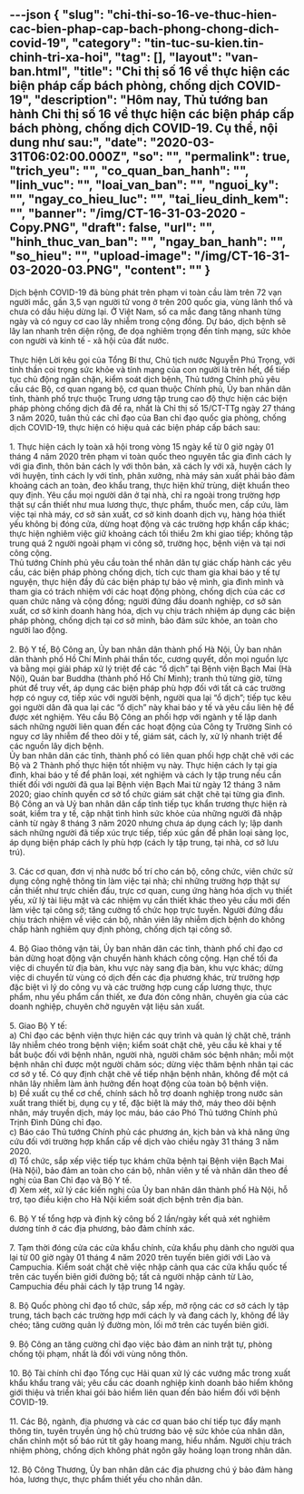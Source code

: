 ---json
{
    "slug": "chi-thi-so-16-ve-thuc-hien-cac-bien-phap-cap-bach-phong-chong-dich-covid-19",
    "category": "tin-tuc-su-kien.tin-chinh-tri-xa-hoi",
    "tag": [],
    "layout": "van-ban.html",
    "title": "Chỉ thị số 16 về thực hiện các biện pháp cấp bách phòng, chống dịch COVID-19",
    "description": "Hôm nay, Thủ tướng ban hành Chỉ thị số 16 về thực hiện các biện pháp cấp bách phòng, chống dịch COVID-19. Cụ thể, nội dung như sau:",
    "date": "2020-03-31T06:02:00.000Z",
    "so": "",
    "permalink": true,
    "trich_yeu": "",
    "co_quan_ban_hanh": "",
    "linh_vuc": "",
    "loai_van_ban": "",
    "nguoi_ky": "",
    "ngay_co_hieu_luc": "",
    "tai_lieu_dinh_kem": "",
    "banner": "/img/CT-16-31-03-2020 - Copy.PNG",
    "draft": false,
    "url": "",
    "hinh_thuc_van_ban": "",
    "ngay_ban_hanh": "",
    "so_hieu": "",
    "upload-image": "/img/CT-16-31-03-2020-03.PNG",
    "__content__": ""
}
---
<p>Dịch bệnh COVID-19 đ&atilde; b&ugrave;ng ph&aacute;t tr&ecirc;n phạm vi to&agrave;n cầu l&agrave;m tr&ecirc;n 72 vạn người mắc, gần 3,5 vạn người tử vong ở tr&ecirc;n 200 quốc gia, v&ugrave;ng l&atilde;nh thổ v&agrave; chưa c&oacute; dấu hiệu dừng lại. Ở Việt Nam, số ca mắc đang tăng nhanh từng ng&agrave;y v&agrave; c&oacute; nguy cơ cao l&acirc;y nhiễm trong cộng đồng. Dự b&aacute;o, dịch bệnh sẽ l&acirc;y lan nhanh tr&ecirc;n diện rộng, đe dọa nghi&ecirc;m trọng đến t&iacute;nh mạng, sức khỏe con người v&agrave; kinh tế - x&atilde; hội của đất nước.<br />
<br />
Thực hiện Lời k&ecirc;u gọi của Tổng B&iacute; thư, Chủ tịch nước Nguyễn Ph&uacute; Trọng, với tinh thần coi trọng sức khỏe v&agrave; t&iacute;nh mạng của con người l&agrave; tr&ecirc;n hết, để tiếp tục chủ động ngăn chặn, kiểm so&aacute;t dịch bệnh, Thủ tướng Ch&iacute;nh phủ y&ecirc;u cầu c&aacute;c Bộ, cơ quan ngang bộ, cơ quan thuộc Ch&iacute;nh phủ, Ủy ban nh&acirc;n d&acirc;n tỉnh, th&agrave;nh phố trực thuộc Trung ương tập trung cao độ thực hiện c&aacute;c biện ph&aacute;p ph&ograve;ng chống dịch đ&atilde; đề ra, nhất l&agrave; Chỉ thị số 15/CT-TTg ng&agrave;y 27 th&aacute;ng 3 năm 2020, tu&acirc;n thủ c&aacute;c chỉ đạo của Ban chỉ đạo quốc gia ph&ograve;ng, chống dịch COVID-19, thực hiện c&oacute; hiệu quả c&aacute;c biện ph&aacute;p cấp b&aacute;ch sau:<br />
<br />
1. Thực hiện c&aacute;ch ly to&agrave;n x&atilde; hội trong v&ograve;ng 15 ng&agrave;y kể từ 0 giờ ng&agrave;y 01 th&aacute;ng 4 năm 2020 tr&ecirc;n phạm vi to&agrave;n quốc theo nguy&ecirc;n tắc gia đ&igrave;nh c&aacute;ch ly với gia đ&igrave;nh, th&ocirc;n bản c&aacute;ch ly với th&ocirc;n bản, x&atilde; c&aacute;ch ly với x&atilde;, huyện c&aacute;ch ly với huyện, tỉnh c&aacute;ch ly với tỉnh, ph&acirc;n xưởng, nh&agrave; m&aacute;y sản xuất phải bảo đảm khoảng c&aacute;ch an to&agrave;n, đeo khẩu trang, thực hiện khử tr&ugrave;ng, diệt khuẩn theo quy định. Y&ecirc;u cầu mọi người d&acirc;n ở tại nh&agrave;, chỉ ra ngo&agrave;i trong trường hợp thật sự cần thiết như mua lương thực, thực phẩm, thuốc men, cấp cứu, l&agrave;m việc tại nh&agrave; m&aacute;y, cơ sở sản xuất, cơ sở kinh doanh dịch vụ, h&agrave;ng h&oacute;a thiết yếu kh&ocirc;ng bị đ&oacute;ng cửa, dừng hoạt động v&agrave; c&aacute;c trường hợp khẩn cấp kh&aacute;c; thực hiện nghi&ecirc;m việc giữ khoảng c&aacute;ch tối thiểu 2m khi giao tiếp; kh&ocirc;ng tập trung qu&aacute; 2 người ngo&agrave;i phạm vi c&ocirc;ng sở, trường học, bệnh viện v&agrave; tại nơi c&ocirc;ng cộng.<br />
Thủ tướng Ch&iacute;nh phủ y&ecirc;u cầu to&agrave;n thể nh&acirc;n d&acirc;n tự gi&aacute;c chấp h&agrave;nh c&aacute;c y&ecirc;u cầu, c&aacute;c biện ph&aacute;p ph&ograve;ng chống dịch, t&iacute;ch cực tham gia khai b&aacute;o y tế tự nguyện, thực hiện đầy đủ c&aacute;c biện ph&aacute;p tự bảo vệ m&igrave;nh, gia đ&igrave;nh m&igrave;nh v&agrave; tham gia c&oacute; tr&aacute;ch nhiệm với c&aacute;c hoạt động ph&ograve;ng, chống dịch của c&aacute;c cơ quan chức năng v&agrave; cộng đồng; người đứng đầu doanh nghiệp, cơ sở sản xuất, cơ sở kinh doanh h&agrave;ng h&oacute;a, dịch vụ chịu tr&aacute;ch nhiệm &aacute;p dụng c&aacute;c biện ph&aacute;p ph&ograve;ng, chống dịch tại cơ sở m&igrave;nh, bảo đảm sức khỏe, an to&agrave;n cho người lao động.<br />
<br />
2. Bộ Y tế, Bộ C&ocirc;ng an, Ủy ban nh&acirc;n d&acirc;n th&agrave;nh phố H&agrave; Nội, Ủy ban nh&acirc;n d&acirc;n th&agrave;nh phố Hồ Ch&iacute; Minh phải thần tốc, cương quyết, dồn mọi nguồn lực v&agrave; bằng mọi giải ph&aacute;p xử l&yacute; triệt để c&aacute;c &ldquo;ổ dịch&rdquo; tại Bệnh viện Bạch Mai (H&agrave; Nội), Qu&aacute;n bar Buddha (th&agrave;nh phố Hồ Ch&iacute; Minh); tranh thủ từng giờ, từng ph&uacute;t để truy vết, &aacute;p dụng c&aacute;c biện ph&aacute;p ph&ugrave; hợp đối với tất cả c&aacute;c trường hợp c&oacute; nguy cơ, tiếp x&uacute;c với người bệnh, người qua lại &ldquo;ổ dịch&rdquo;; tiếp tục k&ecirc;u gọi người d&acirc;n đ&atilde; qua lại c&aacute;c &ldquo;ổ dịch&rdquo; n&agrave;y khai b&aacute;o y tế v&agrave; y&ecirc;u cầu li&ecirc;n hệ để được x&eacute;t nghiệm. Y&ecirc;u cầu Bộ C&ocirc;ng an phối hợp với ng&agrave;nh y tế lập danh s&aacute;ch những người li&ecirc;n quan đến c&aacute;c hoạt động của C&ocirc;ng ty Trường Sinh c&oacute; nguy cơ l&acirc;y nhiễm để theo d&otilde;i y tế, gi&aacute;m s&aacute;t, c&aacute;ch ly, xử l&yacute; nhanh triệt để c&aacute;c nguồn l&acirc;y dịch bệnh.<br />
Ủy ban nh&acirc;n d&acirc;n c&aacute;c tỉnh, th&agrave;nh phố c&oacute; li&ecirc;n quan phối hợp chặt chẽ với c&aacute;c Bộ v&agrave; 2 Th&agrave;nh phố thực hiện tốt nhiệm vụ n&agrave;y. Thực hiện c&aacute;ch ly tại gia đ&igrave;nh, khai b&aacute;o y tế để ph&acirc;n loại, x&eacute;t nghiệm v&agrave; c&aacute;ch ly tập trung nếu cần thiết đối với người đ&atilde; qua lại Bệnh viện Bạch Mai từ ng&agrave;y 12 th&aacute;ng 3 năm 2020; giao ch&iacute;nh quyền cơ sở tổ chức gi&aacute;m s&aacute;t chặt chẽ tại từng gia đ&igrave;nh.<br />
Bộ C&ocirc;ng an v&agrave; Uỷ ban nh&acirc;n d&acirc;n cấp tỉnh tiếp tục khẩn trương thực hiện r&agrave; so&aacute;t, kiểm tra y tế, cập nhật t&igrave;nh h&igrave;nh sức khỏe của những người đ&atilde; nhập cảnh từ ng&agrave;y 8 th&aacute;ng 3 năm 2020 nhưng chưa &aacute;p dụng c&aacute;ch ly; lập danh s&aacute;ch những người đ&atilde; tiếp x&uacute;c trực tiếp, tiếp x&uacute;c gần để ph&acirc;n loại s&agrave;ng lọc, &aacute;p dụng biện ph&aacute;p c&aacute;ch ly ph&ugrave; hợp (c&aacute;ch ly tập trung, tại nh&agrave;, cơ sở lưu tr&uacute;).<br />
<br />
3. C&aacute;c cơ quan, đơn vị nh&agrave; nước bố tr&iacute; cho c&aacute;n bộ, c&ocirc;ng chức, vi&ecirc;n chức sử dụng c&ocirc;ng nghệ th&ocirc;ng tin l&agrave;m việc tại nh&agrave;; chỉ những trường hợp thật sự cần thiết như trực chiến đấu, trực cơ quan, cung ứng h&agrave;ng h&oacute;a dịch vụ thiết yếu, xử l&yacute; t&agrave;i liệu mật v&agrave; c&aacute;c nhiệm vụ cần thiết kh&aacute;c theo y&ecirc;u cầu mới đến l&agrave;m việc tại c&ocirc;ng sở; tăng cường tổ chức họp trực tuyến. Người đứng đầu chịu tr&aacute;ch nhiệm về việc c&aacute;n bộ, nh&acirc;n vi&ecirc;n l&acirc;y nhiễm dịch bệnh do kh&ocirc;ng chấp h&agrave;nh nghi&ecirc;m quy định ph&ograve;ng, chống dịch tại c&ocirc;ng sở.<br />
<br />
4. Bộ Giao th&ocirc;ng vận tải, Ủy ban nh&acirc;n d&acirc;n c&aacute;c tỉnh, th&agrave;nh phố chỉ đạo cơ bản dừng hoạt động vận chuyển h&agrave;nh kh&aacute;ch c&ocirc;ng cộng. Hạn chế tối đa việc di chuyển từ địa b&agrave;n, khu vực n&agrave;y sang địa b&agrave;n, khu vực kh&aacute;c; dừng việc di chuyển từ v&ugrave;ng c&oacute; dịch đến c&aacute;c địa phương kh&aacute;c, trừ trường hợp đặc biệt v&igrave; l&yacute; do c&ocirc;ng vụ v&agrave; c&aacute;c trường hợp cung cấp lương thực, thực phẩm, nhu yếu phẩm cần thiết, xe đưa đ&oacute;n c&ocirc;ng nh&acirc;n, chuy&ecirc;n gia của c&aacute;c doanh nghiệp, chuy&ecirc;n chở nguy&ecirc;n vật liệu sản xuất.<br />
<br />
5. Giao Bộ Y tế:<br />
a) Chỉ đạo c&aacute;c bệnh viện thực hiện c&aacute;c quy tr&igrave;nh v&agrave; quản l&yacute; chặt chẽ, tr&aacute;nh l&acirc;y nhiễm ch&eacute;o trong bệnh viện; kiểm so&aacute;t chặt chẽ, y&ecirc;u cầu k&ecirc; khai y tế bắt buộc đối với bệnh nh&acirc;n, người nh&agrave;, người chăm s&oacute;c bệnh nh&acirc;n; mỗi một bệnh nh&acirc;n chỉ được một người chăm s&oacute;c; dừng việc thăm bệnh nh&acirc;n tại c&aacute;c cơ sở y tế. C&oacute; quy định chặt chẽ về tiếp nhận bệnh nh&acirc;n, kh&ocirc;ng để một c&aacute; nh&acirc;n l&acirc;y nhiễm l&agrave;m ảnh hưởng đến hoạt động của to&agrave;n bộ bệnh viện.<br />
b) Đề xuất cụ thể cơ chế, ch&iacute;nh s&aacute;ch hỗ trợ doanh nghiệp trong nước sản xuất trang thiết bị, dụng cụ y tế, đặc biệt l&agrave; m&aacute;y thở, m&aacute;y theo d&otilde;i bệnh nh&acirc;n, m&aacute;y truyền dịch, m&aacute;y lọc m&aacute;u, b&aacute;o c&aacute;o Ph&oacute; Thủ tướng Ch&iacute;nh phủ Trịnh Đ&igrave;nh Dũng chỉ đạo.<br />
c) B&aacute;o c&aacute;o Thủ tướng Ch&iacute;nh phủ c&aacute;c phương &aacute;n, kịch bản v&agrave; khả năng ứng cứu đối với trường hợp khẩn cấp về dịch v&agrave;o chiều ng&agrave;y 31 th&aacute;ng 3 năm 2020.<br />
d) Tổ chức, sắp xếp việc tiếp tục kh&aacute;m chữa bệnh tại Bệnh viện Bạch Mai (H&agrave; Nội), bảo đảm an to&agrave;n cho c&aacute;n bộ, nh&acirc;n vi&ecirc;n y tế v&agrave; nh&acirc;n d&acirc;n theo đề nghị của Ban Chỉ đạo v&agrave; Bộ Y tế.<br />
đ) Xem x&eacute;t, xử l&yacute; c&aacute;c kiến nghị của Ủy ban nh&acirc;n d&acirc;n th&agrave;nh phố H&agrave; Nội, hỗ trợ, tạo điều kiện cho H&agrave; Nội kiểm so&aacute;t dịch bệnh tr&ecirc;n địa b&agrave;n.<br />
<br />
6. Bộ Y tế tổng hợp v&agrave; định kỳ c&ocirc;ng bố 2 lần/ng&agrave;y kết quả x&eacute;t nghi&ecirc;m dương t&iacute;nh ở c&aacute;c địa phương, bảo đảm ch&iacute;nh x&aacute;c.<br />
<br />
7. Tạm thời đ&oacute;ng cửa c&aacute;c cửa khẩu ch&iacute;nh, cửa khẩu phụ d&agrave;nh cho người qua lại từ 00 giờ ng&agrave;y 01 th&aacute;ng 4 năm 2020 tr&ecirc;n tuyến bi&ecirc;n giới với L&agrave;o v&agrave; Campuchia. Kiểm so&aacute;t chặt chẽ việc nhập cảnh qua c&aacute;c cửa khẩu quốc tế tr&ecirc;n c&aacute;c tuyến bi&ecirc;n giới đường bộ; tất cả người nhập cảnh từ L&agrave;o, Campuchia đều phải c&aacute;ch ly tập trung 14 ng&agrave;y.<br />
<br />
8. Bộ Quốc ph&ograve;ng chỉ đạo tổ chức, sắp xếp, mở rộng c&aacute;c cơ sở c&aacute;ch ly tập trung, t&aacute;ch bạch c&aacute;c trường hợp mới c&aacute;ch ly v&agrave; đang c&aacute;ch ly, kh&ocirc;ng để l&acirc;y ch&eacute;o; tăng cường quản l&yacute; đường m&ograve;n, lối mở tr&ecirc;n c&aacute;c tuyến bi&ecirc;n giới.<br />
<br />
9. Bộ C&ocirc;ng an tăng cường chỉ đạo việc bảo đảm an ninh trật tự, ph&ograve;ng chống tội phạm, nhất l&agrave; đối với v&ugrave;ng n&ocirc;ng th&ocirc;n.<br />
<br />
10. Bộ T&agrave;i ch&iacute;nh chỉ đạo Tổng cục Hải quan xử l&yacute; c&aacute;c vướng mắc trong xuất khẩu khẩu trang vải; y&ecirc;u cầu c&aacute;c doanh nghiệp kinh doanh bảo hiểm kh&ocirc;ng giới thiệu v&agrave; triển khai g&oacute;i bảo hiểm li&ecirc;n quan đến bảo hiểm đối với bệnh COVID-19.<br />
<br />
11. C&aacute;c Bộ, ng&agrave;nh, địa phương v&agrave; c&aacute;c cơ quan b&aacute;o ch&iacute; tiếp tục đẩy mạnh th&ocirc;ng tin, tuy&ecirc;n truyền ủng hộ chủ trương bảo vệ sức khỏe của nh&acirc;n d&acirc;n, chấn chỉnh một số b&aacute;o r&uacute;t t&iacute;t g&acirc;y hoang mang, hiểu nhầm. Người chịu tr&aacute;ch nhiệm ph&ograve;ng, chống dịch kh&ocirc;ng ph&aacute;t ng&ocirc;n g&acirc;y hoảng loạn trong nh&acirc;n d&acirc;n.<br />
<br />
12. Bộ C&ocirc;ng Thương, Ủy ban nh&acirc;n d&acirc;n c&aacute;c địa phương ch&uacute; &yacute; bảo đảm h&agrave;ng h&oacute;a, lương thực, thực phẩm thiết yếu cho nh&acirc;n d&acirc;n.</p>

<p style="text-align:center"><img alt="" src="/img/CT-16-31-03-2020.PNG" /></p>

<p style="text-align:center"><img alt="" src="/img/CT-16-31-03-2020-02.PNG" /></p>

<p style="text-align:center"><img alt="" src="/img/CT-16-31-03-2020-03.PNG" /></p>
